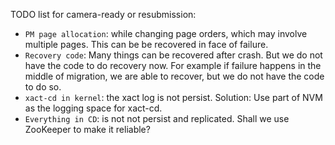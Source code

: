 TODO list for camera-ready or resubmission:
- `PM page allocation`: while changing page orders, which may involve multiple pages. This can be be recovered in face of failure.
- `Recovery code`: Many things can be recovered after crash. But we do not have the code to do recovery now. For example if failure happens in the middle of migration, we are able to recover, but we do not have the code to do so.
- `xact-cd in kernel`: the xact log is not persist. Solution: Use part of NVM as the logging space for xact-cd.
- `Everything in CD`: is not not persist and replicated. Shall we use ZooKeeper to make it reliable?
